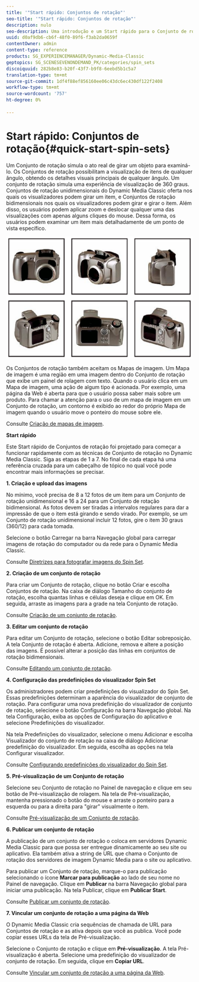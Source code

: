 ```yaml
---
title: '"Start rápido: Conjuntos de rotação"'
seo-title: '"Start rápido: Conjuntos de rotação"'
description: nulo
seo-description: Uma introdução e um Start rápido para o Conjunto de rotação para ajudá-lo a começar a funcionar rapidamente.
uuid: d0af9db6-cb6f-48f0-89f6-f3ab2da0659f
contentOwner: admin
content-type: reference
products: SG_EXPERIENCEMANAGER/Dynamic-Media-Classic
geptopics: SG_SCENESEVENONDEMAND_PK/categories/spin_sets
discoiquuid: 282b8e83-b20f-43f7-b9f8-6eebd5b1c5a7
translation-type: tm+mt
source-git-commit: 1df4f88ef856160ee06c43dc6ec430df122f2408
workflow-type: tm+mt
source-wordcount: '757'
ht-degree: 0%

---
```



# Start rápido: Conjuntos de rotação{#quick-start-spin-sets}

Um Conjunto de rotação simula o ato real de girar um objeto para examiná-lo. Os Conjuntos de rotação possibilitam a visualização de itens de qualquer ângulo, obtendo os detalhes visuais principais de qualquer ângulo. Um conjunto de rotação simula uma experiência de visualização de 360 graus. Conjuntos de rotação unidimensionais do Dynamic Media Classic oferta nos quais os visualizadores podem girar um item, e Conjuntos de rotação bidimensionais nos quais os visualizadores podem girar e girar o item. Além disso, os usuários podem aplicar zoom e deslocar qualquer uma das visualizações com apenas alguns cliques do mouse. Dessa forma, os usuários podem examinar um item mais detalhadamente de um ponto de vista específico.

![Imagens para um conjunto de rotação.](/help/assets/spin_set.png)

Os Conjuntos de rotação também aceitam os Mapas de imagem. Um Mapa de imagem é uma região em uma imagem dentro do Conjunto de rotação que exibe um painel de rolagem com texto. Quando o usuário clica em um Mapa de imagem, uma ação de algum tipo é acionada. Por exemplo, uma página da Web é aberta para que o usuário possa saber mais sobre um produto. Para chamar a atenção para o uso de um mapa de imagem em um Conjunto de rotação, um contorno é exibido ao redor do próprio Mapa de imagem quando o usuário move o ponteiro do mouse sobre ele.

Consulte [Criação de mapas de imagem](creating-image-maps.md).

**Start rápido**

Este Start rápido de Conjuntos de rotação foi projetado para começar a funcionar rapidamente com as técnicas de Conjunto de rotação no Dynamic Media Classic. Siga as etapas de 1 a 7. No final de cada etapa há uma referência cruzada para um cabeçalho de tópico no qual você pode encontrar mais informações se precisar.

**1. Criação e upload das imagens**

No mínimo, você precisa de 8 a 12 fotos de um item para um Conjunto de rotação unidimensional e 16 a 24 para um Conjunto de rotação bidimensional. As fotos devem ser tiradas a intervalos regulares para dar a impressão de que o item está girando e sendo virado. Por exemplo, se um Conjunto de rotação unidimensional incluir 12 fotos, gire o item 30 graus (360/12) para cada tomada.

Selecione o botão Carregar na barra Navegação global para carregar imagens de rotação do computador ou da rede para o Dynamic Media Classic.

Consulte [Diretrizes para fotografar imagens do Spin Set](creating-spin-set.md#guidelines-for-shooting-spin-set-images).

**2. Criação de um conjunto de rotação**

Para criar um Conjunto de rotação, clique no botão Criar e escolha Conjuntos de rotação. Na caixa de diálogo Tamanho do conjunto de rotação, escolha quantas linhas e células deseja e clique em OK. Em seguida, arraste as imagens para a grade na tela Conjunto de rotação.

Consulte [Criação de um conjunto de rotação](creating-spin-set.md#creating-a-spin-set).

<!-- 

Comment Type: remark
Last Modified By: unknown unknown 
Last Modified Date: 

<p>See <a href="#UnresolvedLink-sc7_spinsets_sp.xml#WS98ca2e6790647c06-245331fc135ab744793-8000">Including Image Maps in Spin Sets</a> to add clickable, hotspot regions, known as Image Maps, to images in a Spin Set. </p>

 -->

<!-- 

Comment Type: remark
Last Modified By: unknown unknown 
Last Modified Date: 

<p>See also <a href="#UnresolvedLink-sc7_spinsets_sp.xml#WS98ca2e6790647c06229f600f135ab7cc461-8000">Managing InfoPanel content</a>.</p>

 -->

**3. Editar um conjunto de rotação**

Para editar um Conjunto de rotação, selecione o botão Editar sobreposição. A tela Conjunto de rotação é aberta. Adicione, remova e altere a posição das imagens. É possível alterar a posição das linhas em conjuntos de rotação bidimensionais.

Consulte [Editando um conjunto de rotação](creating-spin-set.md#editing-a-spin-set).

**4. Configuração das predefinições do visualizador Spin Set**

Os administradores podem criar predefinições do visualizador do Spin Set. Essas predefinições determinam a aparência do visualizador de conjunto de rotação. Para configurar uma nova predefinição do visualizador de conjunto de rotação, selecione o botão Configuração na barra Navegação global. Na tela Configuração, exiba as opções de Configuração do aplicativo e selecione Predefinições do visualizador.

Na tela Predefinições do visualizador, selecione o menu Adicionar e escolha Visualizador do conjunto de rotação na caixa de diálogo Adicionar predefinição do visualizador. Em seguida, escolha as opções na tela Configurar visualizador.

Consulte [Configurando predefinições do visualizador do Spin Set](setting-spin-set-viewer-presets.md#setting-up-spin-set-viewer-presets).

**5. Pré-visualização de um Conjunto de rotação**

Selecione seu Conjunto de rotação no Painel de navegação e clique em seu botão de Pré-visualização de rolagem. Na tela de Pré-visualização, mantenha pressionado o botão do mouse e arraste o ponteiro para a esquerda ou para a direita para &quot;girar&quot; visualmente o item.

Consulte [Pré-visualização de um Conjunto de rotação](previewing-spin-set.md#previewing-a-spin-set).

**6. Publicar um conjunto de rotação**

A publicação de um conjunto de rotação o coloca em servidores Dynamic Media Classic para que possa ser entregue dinamicamente ao seu site ou aplicativo. Ela também ativa a string de URL que chama o Conjunto de rotação dos servidores de imagem Dynamic Media para o site ou aplicativo.

Para publicar um Conjunto de rotação, marque-o para publicação selecionando o ícone **Marcar para publicação** ao lado de seu nome no Painel de navegação. Clique em **Publicar** na barra Navegação global para iniciar uma publicação. Na tela Publicar, clique em **Publicar Start**.

Consulte [Publicar um conjunto de rotação](publishing-spin-set.md#publishing-a-spin-set).

**7. Vincular um conjunto de rotação a uma página da Web**

O Dynamic Media Classic cria sequências de chamada de URL para Conjuntos de rotação e as ativa depois que você as publica. Você pode copiar esses URLs da tela de Pré-visualização.

Selecione o Conjunto de rotação e clique em **Pré-visualização**. A tela Pré-visualização é aberta. Selecione uma predefinição do visualizador de conjunto de rotação. Em seguida, clique em **Copiar URL**.

Consulte [Vincular um conjunto de rotação a uma página da Web](linking-spin-set-web-page.md#linking-a-spin-set-to-a-web-page).
